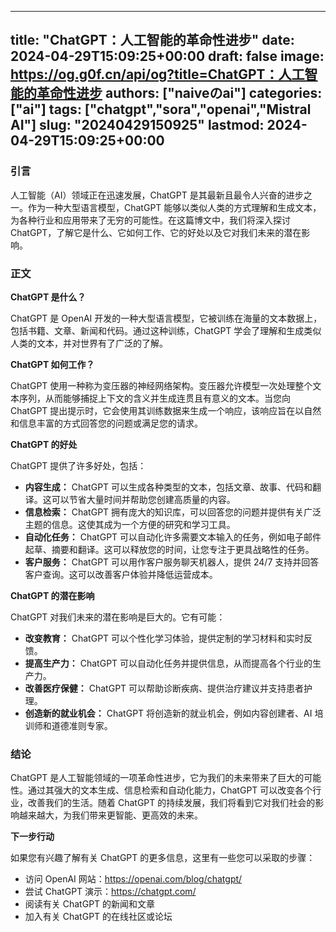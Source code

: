 
---
title: "ChatGPT：人工智能的革命性进步"
date: 2024-04-29T15:09:25+00:00
draft: false
image: https://og.g0f.cn/api/og?title=ChatGPT：人工智能的革命性进步
authors: ["naiveのai"]
categories: ["ai"]
tags: ["chatgpt","sora","openai","Mistral AI"]
slug: "20240429150925"
lastmod: 2024-04-29T15:09:25+00:00
---
### 引言

人工智能（AI）领域正在迅速发展，ChatGPT 是其最新且最令人兴奋的进步之一。作为一种大型语言模型，ChatGPT 能够以类似人类的方式理解和生成文本，为各种行业和应用带来了无穷的可能性。在这篇博文中，我们将深入探讨 ChatGPT，了解它是什么、它如何工作、它的好处以及它对我们未来的潜在影响。

### 正文

**ChatGPT 是什么？**

ChatGPT 是 OpenAI 开发的一种大型语言模型，它被训练在海量的文本数据上，包括书籍、文章、新闻和代码。通过这种训练，ChatGPT 学会了理解和生成类似人类的文本，并对世界有了广泛的了解。

**ChatGPT 如何工作？**

ChatGPT 使用一种称为变压器的神经网络架构。变压器允许模型一次处理整个文本序列，从而能够捕捉上下文的含义并生成连贯且有意义的文本。当您向 ChatGPT 提出提示时，它会使用其训练数据来生成一个响应，该响应旨在以自然和信息丰富的方式回答您的问题或满足您的请求。

**ChatGPT 的好处**

ChatGPT 提供了许多好处，包括：

* **内容生成：** ChatGPT 可以生成各种类型的文本，包括文章、故事、代码和翻译。这可以节省大量时间并帮助您创建高质量的内容。
* **信息检索：** ChatGPT 拥有庞大的知识库，可以回答您的问题并提供有关广泛主题的信息。这使其成为一个方便的研究和学习工具。
* **自动化任务：** ChatGPT 可以自动化许多需要文本输入的任务，例如电子邮件起草、摘要和翻译。这可以释放您的时间，让您专注于更具战略性的任务。
* **客户服务：** ChatGPT 可以用作客户服务聊天机器人，提供 24/7 支持并回答客户查询。这可以改善客户体验并降低运营成本。

**ChatGPT 的潜在影响**

ChatGPT 对我们未来的潜在影响是巨大的。它有可能：

* **改变教育：** ChatGPT 可以个性化学习体验，提供定制的学习材料和实时反馈。
* **提高生产力：** ChatGPT 可以自动化任务并提供信息，从而提高各个行业的生产力。
* **改善医疗保健：** ChatGPT 可以帮助诊断疾病、提供治疗建议并支持患者护理。
* **创造新的就业机会：** ChatGPT 将创造新的就业机会，例如内容创建者、AI 培训师和道德准则专家。

### 结论

ChatGPT 是人工智能领域的一项革命性进步，它为我们的未来带来了巨大的可能性。通过其强大的文本生成、信息检索和自动化能力，ChatGPT 可以改变各个行业，改善我们的生活。随着 ChatGPT 的持续发展，我们将看到它对我们社会的影响越来越大，为我们带来更智能、更高效的未来。

**下一步行动**

如果您有兴趣了解有关 ChatGPT 的更多信息，这里有一些您可以采取的步骤：

* 访问 OpenAI 网站：https://openai.com/blog/chatgpt/
* 尝试 ChatGPT 演示：https://chatgpt.com/
* 阅读有关 ChatGPT 的新闻和文章
* 加入有关 ChatGPT 的在线社区或论坛